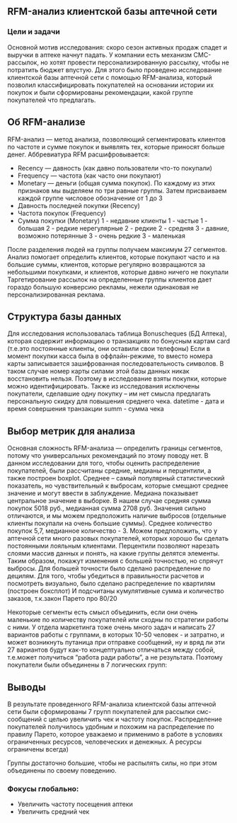 ## RFM-анализ клиентской базы аптечной сети
### Цели и задачи
Основной мотив исследования: скоро сезон активных продаж спадет и выручки в аптеке начнут падать. У компании есть механизм СМС-рассылок, но хотят провести персонализированную рассылку, чтобы не потратить бюджет впустую.
Для этого было проведено исследование клиентской базы аптечной сети с помощью RFM-анализа, который позволил классифицировать покупателей на основании истории их покупок и были сформированы рекомендации, какой группе покупателей что предлагать.
## Об RFM-анализе
RFM-анализ — метод анализа, позволяющий сегментировать клиентов по частоте и сумме покупок и выявлять тех, которые приносят больше денег.
Аббревиатура RFM расшифровывается:
* Recency — давность (как давно пользователи что-то покупали)
* Frequency — частота (как часто они покупают)
* Monetary — деньги (общая сумма покупок).
По каждому из этих признаков мы выделяем по три равные группы. Затем присваиваем каждой группе числовое обозначение от 1 до 3 
* Давность последней покупки (Recency)
* Частота покупок (Frequency)
* Сумма покупки (Monetary)
1 - недавние клиенты
1 - частые
1 - большая
2 - редкие нерегулярные
2 - редкие
2 - средняя
3 - давние, возможно потерянные
3 - очень редкие
3 - маленькая

После разделения людей на группы получаем максимум 27 сегментов. 
Анализ помогает определить клиентов, которые покупают часто и на большие суммы, клиентов, которые регулярно возвращаются за небольшими покупками, и клиентов, которые давно ничего не покупали
Таргетирование рассылок на определенные группы клиентов дает гораздо большую конверсию рекламы, нежели одинаковая не персонализированная реклама.

## Структура базы данных
Для исследования использовалась таблица Bonuscheques (БД Аптека), которая содержит информацию о транзакциях по бонусным картам card (т.е.это постоянные клиенты, они оставили свои телефоны)
Если в момент покупки касса была в оффлайн-режиме, то вместо номера карты записывается зашифрованная последовательность символов. В таком случае номер карты силами этой базы данных никак восстановить нельзя. Поэтому в исследование взяты покупки, которые можно идентифицировать.
Также из исследования исключены покупатели, сделавшие одну покупку – им нет смысла предлагать персональную скидку для повышения среднего чека.
datetime - дата и время совершения транзакции
summ - сумма чека
 
## Выбор метрик для анализа
Основная сложность RFM-анализа — определить границы сегментов, потому что универсальных рекомендаций по этому поводу нет.
В данном исследовании для того, чтобы оценить распределение покупателей, были рассчитаны средние, медианы и перцентили, а также построен boxplot.
Среднее – самый популярный статистический показатель, но чувствительный к выбросам, которые смещают среднее значение и могут ввести в заблуждение. Медиана показывает центральное значение в выборке. 
В нашем случае средняя сумма покупок 5018 руб., медианная сумма 2708 руб. Значения сильно отличаются, и мы можем предположить наличие выбросов (отдельные клиенты покупали на очень большие суммы).
Среднее количество покупок 5,7, медианное количество - 3. Можем предположить, что у аптечной сети много разовых покупателей, которых хорошо бы сделать постоянными лояльным клиентами.
Перцентили позволяют нарезать слоями массив данных и понять, на какие группы делятся элементы. Таким образом, покажут изменения с большей точностью, но спрячут выбросы. 
Для большей точности было сделано распределение по децилям.
Для того, чтобы убедиться в правильности расчетов и посмотреть визуально, было сделано распределение по квартилям (построен боксплот)
И подсчитаны кумулятивные сумма и количество заказов, т.к.закон Парето про 80/20

Некоторые сегменты есть смысл объединить, если они очень маленькие по количеству покупателей или сходны по стратегии работы с ними.
У отдела маркетинга тоже очень много задач и написать 27 вариантов работы с группами, в которых 10-50 человек - и затратно, и может возникнуть путаница при отправке сообщений, ну и вряд ли эти 27 вариантов будут как-то концептуально отличаться между собой, т.е.может получиться “работа ради работы”, а не результата.
Поэтому покупатели были объединены в 7 логических групп:

## Выводы
В результате проведенного RFM-анализа клиентской базы аптечной сети были сформированы 7 групп покупателей для рассылки смс-сообщений с целью увеличить чек и частоту покупок.
Распределение покупателей получилось удобным и похожим на распределение по правилу Парето, которое уважаемо и применимо в работе в условиях ограниченных ресурсов, человеческих и денежных. А ресурсы ограничены всегда)

Группы достаточно большие, чтобы не распылять силы, но при этом объединены по своему поведению.
### Фокусы глобально:
* Увеличить частоту посещения аптеки
* Увеличить средний чек
